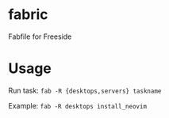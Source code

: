 # fabric
Fabfile for Freeside

# Usage
Run task:
`fab -R {desktops,servers} taskname` 

Example:
`fab -R desktops install_neovim` 
